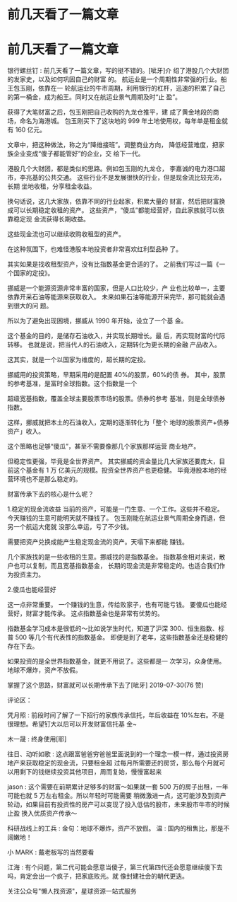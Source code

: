 # 前几天看了一篇文章

# 前几天看了一篇文章

银行螺丝钉 : 前几天看了一篇文章，写的挺不错的。[呲牙]介 绍了港股几个大财团的发家史，以及如何巩固自己的财富 的。 航运业是一个周期性非常强的行业。船王包玉刚，依靠在一 轮航运业的牛市周期，利用银行的杠杆，迅速的积累了自己 的第一桶金，成为船王。同时又在航运业景气周期及时“止 盈”。

获得了大笔财富之后，包玉刚把自己收购的九龙仓推平，建 成了黄金地段的商场，命名为海港城。 包玉刚买下了这块地的 999 年土地使用权，每年单是租金就有 160 亿元。

文章中，把这种做法，称之为“降维接班”。调整商业方向， 降低经营难度，把家族企业变成“傻子都能管好”的企业，交 给下一代。

港股几个大财团，都是类似的思路。例如包玉刚的九龙仓， 李嘉诚的电力港口超市，李兆基的公共交通。 这些行业不是发展很快的行业，但是现金流比较充沛，长期 坐地收租，分享租金收益。

换句话说，这几大家族，依靠不同的行业起家，积累大量的 财富，然后把财富换成可以长期稳定收租的资产。 这些资产，“傻瓜”都能经营好，自此家族就可以依靠稳定现 金流获得长期收益。

这些现金流也可以继续收购收租型的资产。

在这种氛围下，也难怪港股本地投资者非常喜欢红利型品种 了。

其实如果是找收租型资产，没有比指数基金更合适的了。 之前我们写过一篇《一个国家的定投》。

挪威是一个能源资源非常丰富的国家，但是人口比较少，产 业也比较单一，主要依靠开采石油等能源来获取收入。 未来如果石油等能源开采完毕，那可能就会遇到很大的问 题。

所以为了避免出现困境，挪威从 1990 年开始，设立了一个基 金。

这个基金的目的，是储存石油收入，并实现长期增长。最 后，再实现财富的代际转移。 也就是说，把当代人的石油收入，定期转化为更长期的金融 产品收入。

这其实，就是一个以国家为维度的，超长期的定投。

挪威用的投资策略，早期采用的是配置 40%的股票，60%的债 券。 其中，股票的参考基准，是富时全球指数。这个指数是一个

超级宽基指数，覆盖全球主要股票市场的股票。债券的参考 基准，则是全球债券指数。

这样，挪威就把本土的石油收入，定期的逐渐转化为「整个 地球的股票资产+债券资产」收入。

这个策略也足够“傻瓜”，甚至不需要像那几个家族那样运营 商业地产。

但稳定性更强，毕竟是全世界资产。 其实挪威的资金量比几大家族还要庞大，目前这个基金有 1 万 亿美元的规模。投资全世界资产也更稳健。 毕竟港股本地的经营环境也不是那么稳定的。

财富传承下去的核心是什么呢？

1.稳定的现金流收益 当前的资产，可能是一门生意、一个工作。这些并不稳定。 今天赚钱的生意可能明天就不赚钱了。 包玉刚能在航运业景气周期全身而退，但另一个航运大佬就 没那么幸运，亏了不少钱。

需要把资产兑换成能产生稳定现金流的资产。天塌下来都能 赚钱。

几个家族找的是一些收租的生意。挪威找的是指数基金。 指数基金相对来说，散户也可以复制，而且宽基指数基金， 长期的现金流是非常稳定的。也适合我们作为投资主力。

2.傻瓜也能经营好

这一点非常重要。 一个赚钱的生意，传给败家子，也有可能亏钱。 要傻瓜也能经营好，财富才能传承。 这点指数基金也是非常有优势的。

指数基金学习成本是很低的～比如说学生时代，知道了沪深 300、恒生指数、标普 500 等几个有代表性的指数基金。 即便是到了老年，这些指数基金还是稳健的存在下去。

如果投资的是全世界指数基金，就更不用说了。这些都是一 次学习，众身使用。地球不爆炸，资产不放假。

掌握了这个思路，财富就可以长期传承下去了[呲牙] 2019-07-30(76 赞)

评论区：

凭月照 : 前段时间了解了一下招行的家族传承信托，年后收益在 10%左右。不是很理想。希望钉大以后可以开发财富信托基 金~

木一晟 : 终身使用[耶]

往日、动听如歌 : 这点跟富爸爸穷爸爸里面说到的一个理念一模一样，通过投资房地产来获取稳定的现金流，只要租金超 过每月所需要还的房贷，那么每个月就可以用剩下的钱继续投资其他项目，周而复始，慢慢富起来

jason : 这个需要在前期累计足够多的财富～如果就一套 500 万的房子出租，一年可能也就 5 万左右租金。所以年轻时可能需要 稍微激进一点，这可能涉及到资产轮动，如果目前有投资性的房产可以变现了投入低估的股市，未来股市牛市的时候止盈 换入优质资产传承～

科研战线上的工兵 : 金句：地球不爆炸，资产不放假。 温 : 国内的租售比，那是不阔嫩地！

小 MARK : 戴老板写的当然要看

江海 : 有个问题，第二代可能会愿意当傻子，第三代第四代还会愿意继续傻下去吗，肯定会出一个疯子，把家底败光。就 像封建社会的朝代更迭。

关注公众号"懒人找资源"，星球资源一站式服务